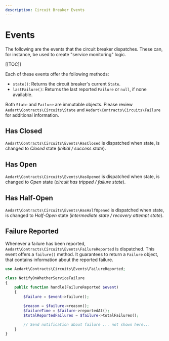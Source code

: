 ```yaml
---
description: Circuit Breaker Events
---
```


# Events

The following are the events that the circuit breaker dispatches.
These can, for instance, be used to create "service monitoring" logic.

[[TOC]]

Each of these events offer the following methods:

* `state()`: Returns the circuit breaker's current `State`.
* `lastFailure()`: Returns the last reported `Failure` or `null`, if none available.

Both `State` and `Failure` are immutable objects.
Please review `Aedart\Contracts\Circuits\State` and `Aedart\Contracts\Circuits\Failure` for additional information.

## Has Closed

`Aedart\Contracts\Circuits\Events\HasClosed` is dispatched when state, is changed to _Closed_ state (_initial / success state_).

## Has Open

`Aedart\Contracts\Circuits\Events\HasOpened` is dispatched when state, is changed to _Open_ state (_circuit has tripped / failure state_).

## Has Half-Open

`Aedart\Contracts\Circuits\Events\HasHalfOpened` is dispatched when state, is changed to _Half-Open_ state (_intermediate state / recovery attempt state_).

## Failure Reported

Whenever a failure has been reported, `Aedart\Contracts\Circuits\Events\FailureReported` is dispatched.
This event offers a `failure()` method. It guarantees to return a `Failure` object, that contains information about the reported failure.

```php
use Aedart\Contracts\Circuits\Events\FailureReported;

class NotifyOnWhetherServiceFailure
{
    public function handle(FailureReported $event)
    {
        $failure = $event->failure();

        $reason = $failure->reason();
        $failureTime = $failure->reportedAt();
        $totalReportedFailures = $failure->totalFailures();

        // Send notification about failure ... not shown here...
    }
}
```
